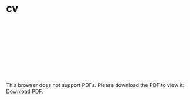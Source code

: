 # cv

<object data="files/ErickWendelCV.pdf" type="application/pdf" width="100%" height="100%">
    <embed src="files/ErickWendelCV.pdf">
        <p>
        This browser does not support PDFs. Please download the PDF to view it: <a href="files/ErickWendelCV.pdf">Download PDF</a>.
        </p>
    </embed>
</object>
